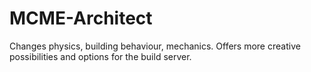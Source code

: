 # MCME-Architect
Changes physics, building behaviour, mechanics. Offers more creative possibilities and options for the build server.
